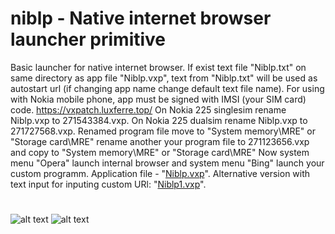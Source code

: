 # niblp - Native internet browser launcher primitive
Basic launcher for native internet browser. If exist text file "Niblp.txt" on same directory as app file "Niblp.vxp",
text from "Niblp.txt" will be used as autostart url (if changing app name change default text file name).
For using with Nokia mobile phone, app must be signed with IMSI (your SIM card) code.
https://vxpatch.luxferre.top/
On Nokia 225 singlesim rename Niblp.vxp to 271543384.vxp. On Nokia 225 dualsim rename Niblp.vxp to 271727568.vxp.
Renamed program file move to "System memory\MRE\" or "Storage card\MRE\"
rename another your program file to 271123656.vxp and copy to "System memory\MRE\" or "Storage card\MRE\"
Now system menu "Opera" launch internal browser and system menu "Bing" launch your custom programm. 
Application file - "[Niblp.vxp](https://github.com/RDZDX/niblp/blob/main/Niblp.vxp?raw=true)". Alternative version with text input for inputing custom URl: "[Niblp1.vxp](https://github.com/RDZDX/niblp/blob/main/Niblp1.vxp?raw=true)".
#
![alt text](https://rdzdx.github.io/niblp/picture.jpg)
![alt text](https://rdzdx.github.io/niblp/picture1.jpg)
